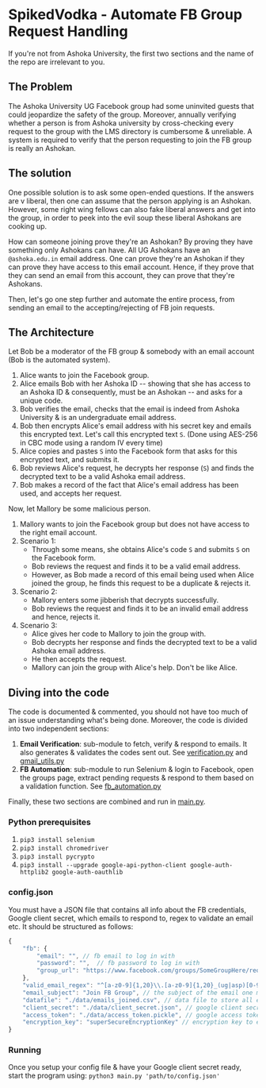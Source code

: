 # SpikedVodka - Automate FB Group Request Handling

If you're not from Ashoka University, the first two sections and the name of the repo are irrelevant to you.

## The Problem

The Ashoka University UG Facebook group had some uninvited guests that could jeopardize the safety of the group. Moreover, annually verifying whether a person is from Ashoka university by cross-checking every request to the group with the LMS directory is cumbersome & unreliable. A system is required to verify that the person requesting to join the FB group is really an Ashokan. 

## The solution

One possible solution is to ask some open-ended questions. If the answers are v liberal, then one can assume that the person applying is an Ashokan. However, some right wing fellows can also fake liberal answers and get into the group, in order to peek into the evil soup these liberal Ashokans are cooking up.

How can someone joining prove they're an Ashokan? By proving they have something only Ashokans can have. All UG Ashokans have an `@ashoka.edu.in` email address. One can prove they're an Ashokan if they can prove they have access to this email account. Hence, if they prove that they can send an email from this account, they can prove that they're Ashokans.

Then, let's go one step further and automate the entire process, from sending an email to the accepting/rejecting of FB join requests.

## The Architecture

Let Bob be a moderator of the FB group & somebody with an email account (Bob is the automated system).

1. Alice wants to join the Facebook group. 
2. Alice emails Bob with her Ashoka ID -- showing that she has access to an Ashoka ID & consequently, must be an Ashokan -- and asks for a unique code. 
3. Bob verifies the email, checks that the email is indeed from Ashoka University & is an undergraduate email address.
4. Bob then encrypts Alice's email address with his secret key and emails this encrypted text. Let's call this encrypted text `S`. (Done using AES-256 in CBC mode using a random IV every time)
5. Alice copies and pastes `S` into the Facebook form that asks for this encrypted text, and submits it.
6. Bob reviews Alice's request, he decrypts her response (`S`) and finds the decrypted text to be a valid Ashoka email address. 
7. Bob makes a record of the fact that Alice's email address has been used, and accepts her request.

Now, let Mallory be some malicious person.

1. Mallory wants to join the Facebook group but does not have access to the right email account.
2. Scenario 1:
    - Through some means, she obtains Alice's code `S` and submits `S` on the Facebook form.
    - Bob reviews the request and finds it to be a valid email address.
    - However, as Bob made a record of this email being used when Alice joined the group, he finds this request to be a duplicate & rejects it.
3. Scenario 2:
    - Mallory enters some jibberish that decrypts successfully.
    - Bob reviews the request and finds it to be an invalid email address and hence, rejects it.
4. Scenario 3:
    - Alice gives her code to Mallory to join the group with.
    - Bob decrypts her response and finds the decrypted text to be a valid Ashoka email address. 
    - He then accepts the request.
    - Mallory can join the group with Alice's help. Don't be like Alice.

## Diving into the code

The code is documented & commented, you should not have too much of an issue understanding what's being done. 
Moreover, the code is divided into two independent sections:

1. __Email Verification__: sub-module to fetch, verify & respond to emails. It also generates & validates the codes sent out. See [verification.py](verification.py) and [gmail_utils.py](gmail_utils.py)
2. __FB Automation__: sub-module to run Selenium & login to Facebook, open the groups page, extract pending requests & respond to them based on a validation function. See [fb_automation.py](fb_automation.py)

Finally, these two sections are combined and run in [main.py](main.py).

### Python prerequisites

1. `pip3 install selenium`
2. `pip3 install chromedriver`
3. `pip3 install pycrypto`
4. `pip3 install --upgrade google-api-python-client google-auth-httplib2 google-auth-oauthlib`

### config.json

You must have a JSON file that contains all info about the FB credentials, Google client secret, which emails to respond to, regex to validate an email etc. It should be structured as follows:

``` javascript
{
    "fb": { 
        "email": "", // fb email to log in with 
        "password": "",  // fb password to log in with 
        "group_url": "https://www.facebook.com/groups/SomeGroupHere/requests/" // the url of the group
    },
    "valid_email_regex": "^[a-z0-9]{1,20}\\.[a-z0-9]{1,20}_(ug|asp)[0-9]{2}@ashoka.edu.in$", // regex to validate an email address
    "email_subject": "Join FB Group", // the subject of the email one must enter
    "datafile": "./data/emails_joined.csv", // data file to store all email addresses that have successfully joined the group
    "client_secret": "./data/client_secret.json", // google client secret
    "access_token": "./data/access_token.pickle", // google access token
    "encryption_key": "superSecureEncryptionKey" // encryption key to encrypt/decrypt email addresses
}
```

### Running

Once you setup your config file & have your Google client secret ready, start the program using: ``` python3 main.py 'path/to/config.json' ```

